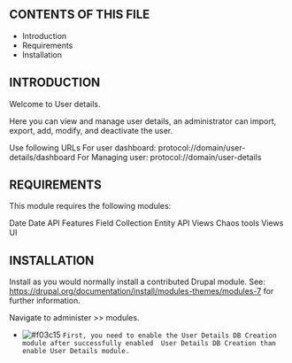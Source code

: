 CONTENTS OF THIS FILE
---------------------
   
 * Introduction
 * Requirements
 * Installation


INTRODUCTION
------------

Welcome to User details.

Here you can view and manage user details, an administrator can import, export, add, modify, and deactivate the user.

Use following URLs
For user dashboard: protocol://domain/user-details/dashboard
For Managing user: protocol://domain/user-details

REQUIREMENTS
------------

This module requires the following modules:

 Date
 Date API
 Features
 Field Collection
 Entity API
 Views
 Chaos tools
 Views UI


INSTALLATION
------------

Install as you would normally install a contributed Drupal module. See:
https://drupal.org/documentation/install/modules-themes/modules-7 for further
information.

Navigate to administer >> modules. 

- ![#f03c15](https://via.placeholder.com/15/f03c15/000000?text=+) `First, you need to enable the User Details DB Creation module after successfully enabled  User Details DB Creation than enable User Details module.`

